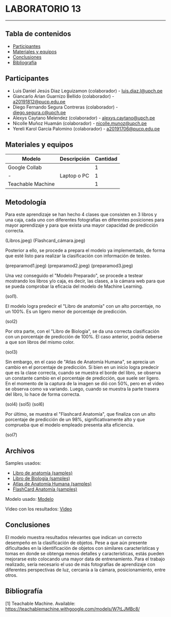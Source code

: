 # LABORATORIO 13
------------------------------------------------

## Tabla de contenidos
- [Participantes](#Participantes)
- [Materiales y equipos](#Materiales-y-equipos)
- [Conclusiones](#Conclusiones)
- [Bibliografía](#Bibliografía)

## Participantes <br />
- Luis Daniel Jesús Diaz Leguizamon (colaborador) - luis.diaz.l@upch.pe <br />
- Giancarlo Arian Guarnizo Bellido (colaborador) - a20191812@pucp.edu.pe <br />
- Diego Fernando Segura Contreras (colaborador) - diego.segura.c@upch.pe <br />
- Alexys Caytano Melendez (colaborador) - alexys.caytano@upch.pe <br />
- Nicolle Muñoz Huamán (colaborador) - nicolle.munoz@upch.pe <br />
- Yereli Karol García Palomino (colaborador) - a20191706@pucp.edu.pe <br />

## Materiales y equipos <br />
| Modelo         | Descripción      | Cantidad |
| ---            |     ---          |  ---     |
| Google Collab |      |     1    |
| -              | Laptop o PC      |     1    |
| Teachable Machine |      |     1    |

## Metodología <br />
Para este aprendizaje se han hecho 4 clases que consisten en 3 libros y una caja, cada uno con diferentes fotografías en diferentes posiciones para mayor aprendizaje y para que exista una mayor capacidad de predicción correcta.

(Libros.jpeg) (Flashcard_cámara.jpeg)

Posterior a ello, se procede a prepara el modelo ya implementado, de forma que esté listo para realizar la clasificación con información de testeo. 

(preparamod1.jpeg) (preparamod2.jpeg) (preparamod3.jpeg)

Una vez conseguido el "Modelo Preparado", se procede a testear mostrando los libros y/o caja, es decir, las clases, a la cámara web para que se pueda comprobar la eficacia del modelo de Machine Learning. 

(sol1).

El modelo logra predecir el "Libro de anatomía" con un alto porcentaje, no un 100%. Es un ligero menor de porcentaje de predicción.

(sol2)

Por otra parte, con el "Libro de Biología", se da una correcta clasificación con un porcentaje de predicción de 100%. El caso anterior, podría deberse a que son libros del mismo color. 

(sol3)

Sin embargo, en el caso de "Atlas de Anatomía Humana", se aprecia un cambio en el porcentaje de predicción. Si bien en un inicio logra predecir que es la clase correcta, cuando se muestra el borde del libro, se observa un constante cambio en el porcentaje de predicción, que suele ser ligero. En el momento de la captura de la imagen se dió con 50%, pero en el video se observa como va variando. Luego, cuando se muestra la parte trasera del libro, lo hace de forma correcta. 

(sol4) (sol5) (sol6)

Por último, se muestra el "Flashcard Anatomía", que finaliza con un alto porcentaje de predicción de un 98%, significativamente alto y que comprueba que el modelo empleado presenta alta eficiencia. 

(sol7)


## Archivos
Samples usados: <br />
- [Libro de anatomía (samples)](https://github.com/luisdiazl/introduccionse-alesbiomedicas_grupo1/blob/main/Software/Lab13_files/Libro%20de%20Anatom%C3%ADa-samples.zip)
- [Libro de Biología (samples)](https://github.com/luisdiazl/introduccionse-alesbiomedicas_grupo1/blob/main/Software/Lab13_files/Libro%20de%20Biolog%C3%ADa-samples.zip)
- [Atlas de Anatomía Humana (samples)](https://github.com/luisdiazl/introduccionse-alesbiomedicas_grupo1/blob/main/Software/Lab13_files/Atlas%20de%20Anatom%C3%ADa%20Humana-samples.zip)
- [FlashCard Anatomía (samples)](https://github.com/luisdiazl/introduccionse-alesbiomedicas_grupo1/blob/main/Software/Lab13_files/FlashCard%20Anatom%C3%ADa-samples.zip)  <br />

Modelo usado:
[Modelo](https://github.com/luisdiazl/introduccionse-alesbiomedicas_grupo1/blob/main/Software/Lab13_files/tm-my-image-model.zip)

Video con los resultados:
[Video](https://drive.google.com/file/d/1sSOJDd9BZkdz_VQvExq8YvTJDlHv7mth/view?usp=sharing)

## Conclusiones
El modelo muestra resultados relevantes que indican un correcto desempeño en la clasificación de objetos. Pese a que aún presente dificultades en la identificación de objetos con similares características y tomas en donde se obtenga menos detalles y características, estás pueden mejorarse esto colocando una mayor data de entrenamiento. Para el trabajo realizado, sería necesario el uso de más fotografías de aprendizaje con diferentes perspectivas de luz, cercanía a la cámara, posicionamiento, entre otros.

## Bibliografía
[1] Teachable Machine. Available: https://teachablemachine.withgoogle.com/models/W7tLJMBc8/
